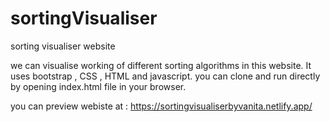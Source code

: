 # sortingVisualiser
sorting visualiser website

we can visualise working of different sorting algorithms in this website.
It uses bootstrap , CSS , HTML and javascript.
you can clone and run directly by opening index.html file in your browser.

you can preview webiste at :
https://sortingvisualiserbyvanita.netlify.app/


